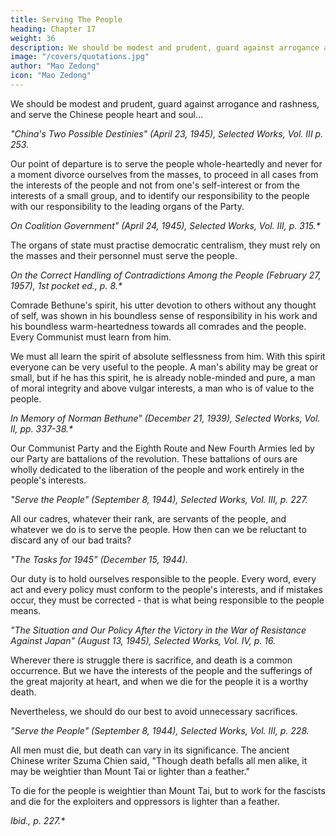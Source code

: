 ```yaml
---
title: Serving The People
heading: Chapter 17
weight: 36
description: We should be modest and prudent, guard against arrogance and rashness, and serve the Chinese people heart and soul
image: "/covers/quotations.jpg"
author: "Mao Zedong"
icon: "Mao Zedong"
---
```




We should be modest and prudent, guard against arrogance and rashness, and serve the Chinese people heart and soul…

<cite>"China's Two Possible Destinies" (April 23, 1945), Selected Works, Vol. III p. 253.</cite>


Our point of departure is to serve the people whole-heartedly and never for a moment divorce ourselves from the masses, to proceed in all cases from the interests of the people and not from one's self-interest or from the interests of a small group, and to identify our responsibility to the people with our
responsibility to the leading organs of the Party.

<cite>On Coalition Government" (April 24, 1945), Selected Works, Vol. III, p. 315.*</cite>


The organs of state must practise democratic centralism, they must rely on the masses and their personnel must serve the people.

<cite>On the Correct Handling of Contradictions Among the People (February 27, 1957), 1st pocket ed., p. 8.*</cite>


Comrade Bethune's spirit, his utter devotion to others without any thought of self, was shown in his boundless sense of responsibility in his work and his boundless warm-heartedness towards all comrades and the people. Every
Communist must learn from him.


We must all learn the spirit of absolute selflessness from him. With this spirit everyone can be very useful to the people. A man's ability may be great or small, but if he has this spirit, he is already noble-minded and pure, a man of moral integrity and above vulgar interests, a man who is of value to the people.

<cite>In Memory of Norman Bethune" (December 21, 1939), Selected Works, Vol. II, pp. 337-38.*</cite>


Our Communist Party and the Eighth Route and New Fourth Armies led by our Party are battalions of the revolution. These battalions of ours are wholly dedicated to the liberation of the people and work entirely in the people's interests.

<cite>"Serve the People" (September 8, 1944), Selected Works, Vol. III, p. 227.</cite>


All our cadres, whatever their rank, are servants of the people, and whatever we do is to serve the people. How then can we be reluctant to discard any of our bad traits?

<cite>"The Tasks for 1945" (December 15, 1944).</cite>


Our duty is to hold ourselves responsible to the people. Every word, every act and every policy must conform to the people's interests, and if mistakes occur, they must be corrected - that is what being responsible to the people means.

<cite>"The Situation and Our Policy After the Victory in the War of Resistance Against Japan" (August 13, 1945), Selected Works, Vol. IV, p. 16.</cite>

Wherever there is struggle there is sacrifice, and death is a common occurrence. But we have the interests of the people and the sufferings of the great majority at heart, and when we die for the people it is a worthy death.

Nevertheless, we should do our best to avoid unnecessary sacrifices.

<cite>"Serve the People" (September 8, 1944), Selected Works, Vol. III, p. 228.</cite>


All men must die, but death can vary in its significance. The ancient Chinese writer Szuma Chien said, "Though death befalls all men alike, it may be weightier than Mount Tai or lighter than a feather." 

To die for the people is weightier than Mount Tai, but to work for the fascists and die for the exploiters and oppressors is lighter than a feather.

<cite>Ibid., p. 227.*</cite>
